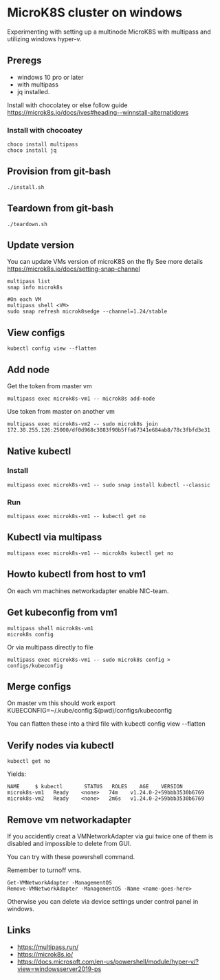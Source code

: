 # MicroK8S cluster on windows
Experimenting with setting up a multinode MicroK8S with multipass and utilizing windows hyper-v. 


## Preregs
* windows 10 pro or later 
* with multipass
* jq installed.

Install with chocolatey or else follow guide https://microk8s.io/docs/ives#heading--winnstall-alternatidows

### Install with chocoatey
```
choco install multipass
choco install jq
```

## Provision from git-bash
```
./install.sh
```

## Teardown from git-bash
```
./teardown.sh
```

## Update version 
You can update VMs version of microK8S on the fly
See more details https://microk8s.io/docs/setting-snap-channel

```
multipass list
snap info microk8s

#On each VM
multipass shell <VM>
sudo snap refresh microk8sedge --channel=1.24/stable
```

## View configs
```
kubectl config view --flatten 
```

## Add node
Get the token from master vm
```
multipass exec microk8s-vm1 -- microk8s add-node
```

Use token from master on another vm
```
multipass exec microk8s-vm2 -- sudo microk8s join 172.30.255.126:25000/df0d968c3083f90b5ffa67341e684ab8/78c3fbfd3e31

```

## Native kubectl
### Install
```
multipass exec microk8s-vm1 -- sudo snap install kubectl --classic
```

### Run
```
multipass exec microk8s-vm1 -- kubectl get no
```

## Kubectl via multipass
```
multipass exec microk8s-vm1 -- microk8s kubectl get no
```

## Howto kubectl from host to vm1
On each vm machines networkadapter enable NIC-team.


## Get kubeconfig from vm1
```
multipass shell microk8s-vm1
microk8s config
```
Or via multipass directly to file
```
multipass exec microk8s-vm1 -- sudo microk8s config > configs/kubeconfig
```

## Merge configs

On master vm this should work
export KUBECONFIG=~/.kube/config:$(pwd)/configs/kubeconfig

You can flatten these into a third file with kubectl config view --flatten

## Verify nodes via kubectl
```
kubectl get no
```

Yields:
```
NAME     $ kubectl       STATUS   ROLES    AGE    VERSION
microk8s-vm1   Ready    <none>   74m    v1.24.0-2+59bbb3530b6769
microk8s-vm2   Ready    <none>   2m6s   v1.24.0-2+59bbb3530b6769
```

## Remove vm networkadapter
If you accidently creat a VMNetworkAdapter via gui twice one of them is disabled and impossible to delete from GUI.

You can try with these powershell command.

Remember to turnoff vms.
```
Get-VMNetworkAdapter -ManagementOS
Remove-VMNetworkAdapter -ManagementOS -Name <name-goes-here>
```

Otherwise you can delete via device settings under control panel in windows.

## Links
* https://multipass.run/
* https://microk8s.io/
* https://docs.microsoft.com/en-us/powershell/module/hyper-v/?view=windowsserver2019-ps
